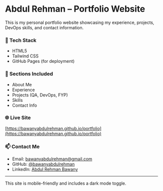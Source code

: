 # Abdul Rehman – Portfolio Website

This is my personal portfolio website showcasing my experience, projects, DevOps skills, and contact information.

### 🚀 Tech Stack
- HTML5
- Tailwind CSS
- GitHub Pages (for deployment)

### 📂 Sections Included
- About Me
- Experience
- Projects (QA, DevOps, FYP)
- Skills
- Contact Info

### 🌐 Live Site
[https://bawanyabdulrehman.github.io/portfolio](https://bawanyabdulrehman.github.io/portfolio)

### 📫 Contact Me
- Email: bawanyabdulrehman@gmail.com
- GitHub: [@bawanyabdulrehman](https://github.com/bawanyabdulrehman)
- LinkedIn: [Abdul Rehman Bawany](https://linkedin.com/in/abdulrehmanbawany)

---

This site is mobile-friendly and includes a dark mode toggle.
